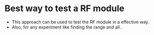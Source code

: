 # Best way to test a RF module

- This approach can be used to test the RF module in a effective way.
- Also, for any experiment like finding the range and all..
